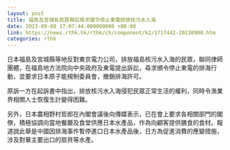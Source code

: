 ```yaml
---
layout: post
title: 福島及宮城有民眾興訟尋求頒令停止東電排放核污水入海
date: 2023-09-08 17:07:44.000000000 +08:00
link: https://news.rthk.hk/rthk/ch/component/k2/1717442-20230908.htm
categories: rthk
---
```


日本福島及宮城縣等地反對東京電力公司，排放福島核污水入海的民眾，聯同律師團體，在福島地方法院向中央政府及東電提出訴訟，尋求頒令停止東電的排海行動，並要求日本原子能規制委員會，撤銷排海許可。

原訴一方在起訴書中指出，排放核污水入海侵犯民眾正常生活的權利，同時令漁業界相關人士恢復生計變得困難。

另外，日本農相野村哲郎在內閣會議後向傳媒表示，已在會上要求各相關部門的閣僚，積極協調向當地餐廳及食堂供應日本水產品，作為向顧客提供膳食的食材。報道說此舉是中國因排海事件暫停進口日本水產品後，日方為促進消費的應變措施，涉及對華主要出口的扇貝等水產。
